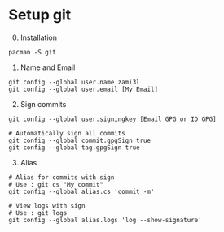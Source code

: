 Setup git
===

0. Installation
```shell
pacman -S git
```

1. Name and Email
```shell
git config --global user.name zami3l
git config --global user.email [My Email]
```

2. Sign commits
```shell
git config --global user.signingkey [Email GPG or ID GPG]

# Automatically sign all commits
git config --global commit.gpgSign true
git config --global tag.gpgSign true
```

3. Alias
```shell
# Alias for commits with sign
# Use : git cs "My commit"
git config --global alias.cs 'commit -m'

# View logs with sign
# Use : git logs
git config --global alias.logs 'log --show-signature'
```
